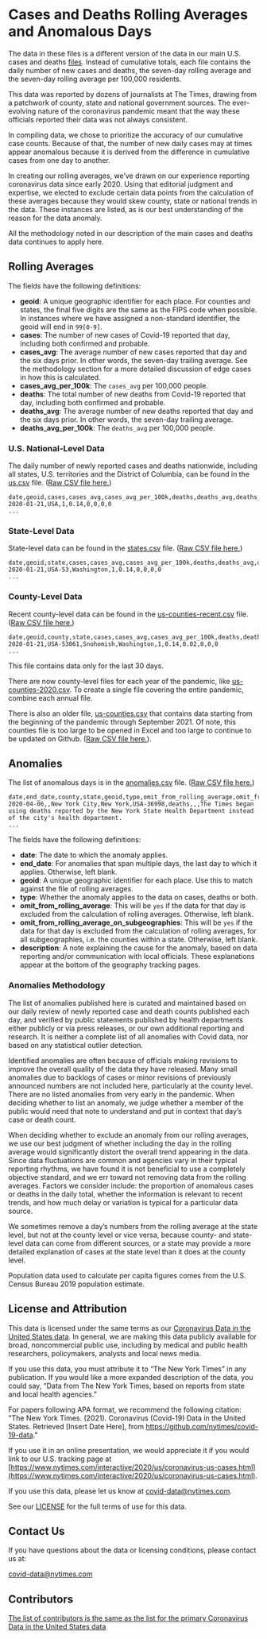 # Cases and Deaths Rolling Averages and Anomalous Days

The data in these files is a different version of the data in our main U.S. cases and deaths [files](https://github.com/nytimes/covid-19-data). Instead of cumulative totals, each file contains the daily number of new cases and deaths, the seven-day rolling average and the seven-day rolling average per 100,000 residents.

This data was reported by dozens of journalists at The Times, drawing from a patchwork of county, state and national government sources. The ever-evolving nature of the coronavirus pandemic meant that the way these officials reported their data was not always consistent. 

In compiling data, we chose to prioritize the accuracy of our cumulative case counts. Because of that, the number of new daily cases may at times appear anomalous because it is derived from the difference in cumulative cases from one day to another. 

In creating our rolling averages, we’ve drawn on our experience reporting coronavirus data since early 2020. Using that editorial judgment and expertise, we elected to exclude certain data points from the calculation of these averages because they would skew county, state or national trends in the data. These instances are listed, as is our best understanding of the reason for the data anomaly. 

All the methodology noted in our description of the main cases and deaths data continues to apply here.

## Rolling Averages

The fields have the following definitions:

* **geoid**: A unique geographic identifier for each place. For counties and states, the final five digits are the same as the FIPS code when possible. In instances where we have assigned a non-standard identifier, the geoid will end in `99[0-9]`.  
* **cases**: The number of new cases of Covid-19 reported that day, including both confirmed and probable.  
* **cases_avg**: The average number of new cases reported that day and the six days prior. In other words, the seven-day trailing average. See the methodology section for a more detailed discussion of edge cases in how this is calculated.  
* **cases_avg_per_100k**: The `cases_avg` per 100,000 people.  
* **deaths**: The total number of new deaths from Covid-19 reported that day, including both confirmed and probable.  
* **deaths_avg**: The average number of new deaths reported that day and the six days prior. In other words, the seven-day trailing average.  
* **deaths_avg_per_100k**: The `deaths_avg` per 100,000 people.  


### U.S. National-Level Data

The daily number of newly reported cases and deaths nationwide, including all states, U.S. territories and the District of Columbia, can be found in the [us.csv](us.csv) file.  ([Raw CSV file here.](https://raw.githubusercontent.com/nytimes/covid-19-data/master/rolling-averages/us.csv))

```
date,geoid,cases,cases_avg,cases_avg_per_100k,deaths,deaths_avg,deaths_avg_per_100k
2020-01-21,USA,1,0.14,0,0,0,0
...
```

### State-Level Data

State-level data can be found in the [states.csv](us-states.csv) file. ([Raw CSV file here.](https://raw.githubusercontent.com/nytimes/covid-19-data/master/rolling-averages/us-states.csv))

```
date,geoid,state,cases,cases_avg,cases_avg_per_100k,deaths,deaths_avg,deaths_avg_per_100k
2020-01-21,USA-53,Washington,1,0.14,0,0,0,0
...
```

### County-Level Data

Recent county-level data can be found in the [us-counties-recent.csv](us-counties-recent.csv) file. ([Raw CSV file here.](https://raw.githubusercontent.com/nytimes/covid-19-data/master/rolling-averages/us-counties-recent.csv))

```
date,geoid,county,state,cases,cases_avg,cases_avg_per_100k,deaths,deaths_avg,deaths_avg_per_100k
2020-01-21,USA-53061,Snohomish,Washington,1,0.14,0.02,0,0,0
...
```

This file contains data only for the last 30 days.

There are now county-level files for each year of the pandemic, like [us-counties-2020.csv](us-counties-2020.csv). To create a single file covering the entire pandemic, combine each annual file.

There is also an older file, [us-counties.csv](us-counties.csv) that contains data starting from the beginning of the pandemic through September 2021. Of note, this counties file is too large to be opened in Excel and too large to continue to be updated on Github. ([Raw CSV file here.](https://raw.githubusercontent.com/nytimes/covid-19-data/master/rolling-averages/us-counties.csv)). 

## Anomalies

The list of anomalous days is in the [anomalies.csv](anomalies.csv) file. ([Raw CSV file here.](https://raw.githubusercontent.com/nytimes/covid-19-data/master/rolling-averages/anomalies.csv))

```
date,end_date,county,state,geoid,type,omit_from_rolling_average,omit_from_rolling_average_on_subgeographies,description
2020-04-06,,New York City,New York,USA-36998,deaths,,,The Times began using deaths reported by the New York State Health Department instead of the city's health department.
...
```

The fields have the following definitions: 

* **date**: The date to which the anomaly applies.  
* **end_date**: For anomalies that span multiple days, the last day to which it applies. Otherwise, left blank.  
* **geoid**: A unique geographic identifier for each place. Use this to match against the file of rolling averages.  
* **type**: Whether the anomaly applies to the data on cases, deaths or both.  
* **omit_from_rolling_average**: This will be `yes` if the data for that day is excluded from the calculation of rolling averages. Otherwise, left blank.  
* **omit_from_rolling_average_on_subgeographies**: This will be `yes` if the data for that day is excluded from the calculation of rolling averages, for all subgeographies, i.e. the counties within a state. Otherwise, left blank.  
* **description**: A note explaining the cause for the anomaly, based on data reporting and/or communication with local officials. These explanations appear at the bottom of the geography tracking pages.  


### Anomalies Methodology

The list of anomalies published here is curated and maintained based on our daily review of newly reported case and death counts published each day, and verified by public statements published by health departments either publicly or via press releases, or our own additional reporting and research. It is neither a complete list of all anomalies with Covid data, nor based on any statistical outlier detection.

Identified anomalies are often because of officials making revisions to improve the overall quality of the data they have released. Many small anomalies due to backlogs of cases or minor revisions of previously announced numbers are not included here, particularly at the county level. There are no listed anomalies from very early in the pandemic. When deciding whether to list an anomaly, we judge whether a member of the public would need that note to understand and put in context that day’s case or death count.

When deciding whether to exclude an anomaly from our rolling averages, we use our best judgment of whether including the day in the rolling average would significantly distort the overall trend appearing in the data. Since data fluctuations are common and agencies vary in their typical reporting rhythms, we have found it is not beneficial to use a completely objective standard, and we err toward not removing data from the rolling averages. Factors we consider include: the proportion of anomalous cases or deaths in the daily total, whether the information is relevant to recent trends, and how much delay or variation is typical for a particular data source.

We sometimes remove a day’s numbers from the rolling average at the state level, but not at the county level or vice versa, because county- and state-level data can come from different sources, or a state may provide a more detailed explanation of cases at the state level than it does at the county level.

Population data used to calculate per capita figures comes from the U.S. Census Bureau 2019 population estimate.


## License and Attribution

This data is licensed under the same terms as our [Coronavirus Data in the United States data](https://github.com/nytimes/covid-19-data). In general, we are making this data publicly available for broad, noncommercial public use, including by medical and public health researchers, policymakers, analysts and local news media.

If you use this data, you must attribute it to “The New York Times” in any publication. If you would like a more expanded description of the data, you could say, “Data from The New York Times, based on reports from state and local health agencies.”

For papers following APA format, we recommend the following citation: "The New York Times. (2021). Coronavirus (Covid-19) Data in the United States. Retrieved [Insert Date Here], from https://github.com/nytimes/covid-19-data."

If you use it in an online presentation, we would appreciate it if you would link to our U.S. tracking page at [https://www.nytimes.com/interactive/2020/us/coronavirus-us-cases.html](https://www.nytimes.com/interactive/2020/us/coronavirus-us-cases.html).

If you use this data, please let us know at covid-data@nytimes.com.

See our [LICENSE](https://github.com/nytimes/covid-19-data/blob/master/LICENSE) for the full terms of use for this data.

## Contact Us

If you have questions about the data or licensing conditions, please contact us at:

covid-data@nytimes.com

## Contributors

[The list of contributors is the same as the list for the primary Coronavirus Data in the United States data](https://github.com/nytimes/covid-19-data)
